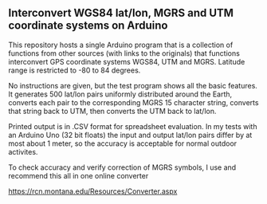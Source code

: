 ## Interconvert WGS84 lat/lon, MGRS and UTM coordinate systems on Arduino

This repository hosts a single Arduino program that is a collection of functions from other sources (with links to the originals)
that functions interconvert GPS coordinate systems WGS84, UTM and MGRS. Latitude range is restricted to -80 to 84 degrees.

No instructions are given, but the test program shows all the basic features. It generates 500 lat/lon pairs uniformly distributed around the Earth,
converts each pair to the corresponding MGRS 15 character string, converts that string back to UTM, then converts the UTM back to lat/lon.

Printed output is in .CSV format for spreadsheet evaluation. In my tests with an Arduino Uno (32 bit floats)
the input and output lat/lon pairs differ by at most about 1 meter, so the accuracy is acceptable for normal outdoor activites.

To check accuracy and verify correction of MGRS symbols, I use and recommend this all in one online converter

https://rcn.montana.edu/Resources/Converter.aspx
